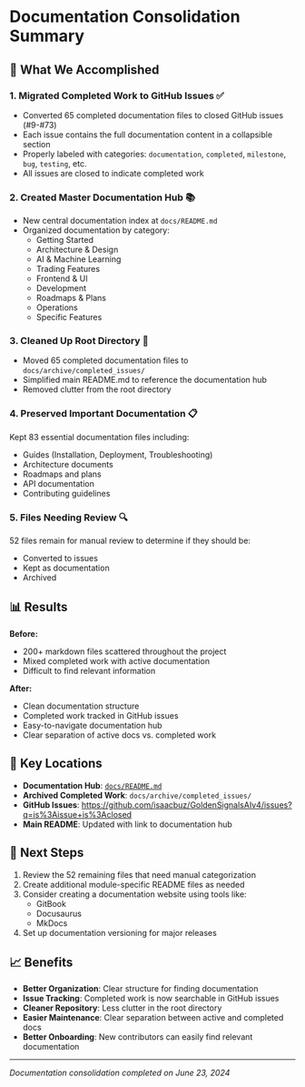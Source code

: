 # Documentation Consolidation Summary

## 🎯 What We Accomplished

### 1. **Migrated Completed Work to GitHub Issues** ✅
- Converted 65 completed documentation files to closed GitHub issues (#9-#73)
- Each issue contains the full documentation content in a collapsible section
- Properly labeled with categories: `documentation`, `completed`, `milestone`, `bug`, `testing`, etc.
- All issues are closed to indicate completed work

### 2. **Created Master Documentation Hub** 📚
- New central documentation index at `docs/README.md`
- Organized documentation by category:
  - Getting Started
  - Architecture & Design
  - AI & Machine Learning
  - Trading Features
  - Frontend & UI
  - Development
  - Roadmaps & Plans
  - Operations
  - Specific Features

### 3. **Cleaned Up Root Directory** 🧹
- Moved 65 completed documentation files to `docs/archive/completed_issues/`
- Simplified main README.md to reference the documentation hub
- Removed clutter from the root directory

### 4. **Preserved Important Documentation** 📋
Kept 83 essential documentation files including:
- Guides (Installation, Deployment, Troubleshooting)
- Architecture documents
- Roadmaps and plans
- API documentation
- Contributing guidelines

### 5. **Files Needing Review** 🔍
52 files remain for manual review to determine if they should be:
- Converted to issues
- Kept as documentation
- Archived

## 📊 Results

**Before:**
- 200+ markdown files scattered throughout the project
- Mixed completed work with active documentation
- Difficult to find relevant information

**After:**
- Clean documentation structure
- Completed work tracked in GitHub issues
- Easy-to-navigate documentation hub
- Clear separation of active docs vs. completed work

## 🔗 Key Locations

- **Documentation Hub**: [`docs/README.md`](docs/README.md)
- **Archived Completed Work**: `docs/archive/completed_issues/`
- **GitHub Issues**: https://github.com/isaacbuz/GoldenSignalsAIv4/issues?q=is%3Aissue+is%3Aclosed
- **Main README**: Updated with link to documentation hub

## 🚀 Next Steps

1. Review the 52 remaining files that need manual categorization
2. Create additional module-specific README files as needed
3. Consider creating a documentation website using tools like:
   - GitBook
   - Docusaurus
   - MkDocs
4. Set up documentation versioning for major releases

## 📈 Benefits

- **Better Organization**: Clear structure for finding documentation
- **Issue Tracking**: Completed work is now searchable in GitHub issues
- **Cleaner Repository**: Less clutter in the root directory
- **Easier Maintenance**: Clear separation between active and completed docs
- **Better Onboarding**: New contributors can easily find relevant documentation

---

*Documentation consolidation completed on June 23, 2024* 
